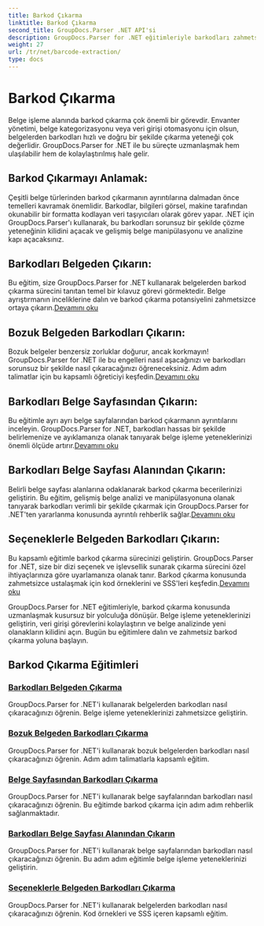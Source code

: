 ```yaml
---
title: Barkod Çıkarma
linktitle: Barkod Çıkarma
second_title: GroupDocs.Parser .NET API'si
description: GroupDocs.Parser for .NET eğitimleriyle barkodları zahmetsizce nasıl çıkaracağınızı öğrenin. Belge işleme yeteneklerinizi şimdi geliştirin!
weight: 27
url: /tr/net/barcode-extraction/
type: docs
---
```

# Barkod Çıkarma


Belge işleme alanında barkod çıkarma çok önemli bir görevdir. Envanter yönetimi, belge kategorizasyonu veya veri girişi otomasyonu için olsun, belgelerden barkodları hızlı ve doğru bir şekilde çıkarma yeteneği çok değerlidir. GroupDocs.Parser for .NET ile bu süreçte uzmanlaşmak hem ulaşılabilir hem de kolaylaştırılmış hale gelir.

## Barkod Çıkarmayı Anlamak:

Çeşitli belge türlerinden barkod çıkarmanın ayrıntılarına dalmadan önce temelleri kavramak önemlidir. Barkodlar, bilgileri görsel, makine tarafından okunabilir bir formatta kodlayan veri taşıyıcıları olarak görev yapar. .NET için GroupDocs.Parser'ı kullanarak, bu barkodları sorunsuz bir şekilde çözme yeteneğinin kilidini açacak ve gelişmiş belge manipülasyonu ve analizine kapı açacaksınız.

## Barkodları Belgeden Çıkarın:
 Bu eğitim, size GroupDocs.Parser for .NET kullanarak belgelerden barkod çıkarma sürecini tanıtan temel bir kılavuz görevi görmektedir. Belge ayrıştırmanın inceliklerine dalın ve barkod çıkarma potansiyelini zahmetsizce ortaya çıkarın.[Devamını oku](./extract-barcodes-from-document/)

## Bozuk Belgeden Barkodları Çıkarın:
Bozuk belgeler benzersiz zorluklar doğurur, ancak korkmayın! GroupDocs.Parser for .NET ile bu engelleri nasıl aşacağınızı ve barkodları sorunsuz bir şekilde nasıl çıkaracağınızı öğreneceksiniz. Adım adım talimatlar için bu kapsamlı öğreticiyi keşfedin.[Devamını oku](./extract-barcodes-from-corrupted-document/)

## Barkodları Belge Sayfasından Çıkarın:
 Bu eğitimle ayrı ayrı belge sayfalarından barkod çıkarmanın ayrıntılarını inceleyin. GroupDocs.Parser for .NET, barkodları hassas bir şekilde belirlemenize ve ayıklamanıza olanak tanıyarak belge işleme yeteneklerinizi önemli ölçüde artırır.[Devamını oku](./extract-barcodes-from-document-page/)

## Barkodları Belge Sayfası Alanından Çıkarın:
 Belirli belge sayfası alanlarına odaklanarak barkod çıkarma becerilerinizi geliştirin. Bu eğitim, gelişmiş belge analizi ve manipülasyonuna olanak tanıyarak barkodları verimli bir şekilde çıkarmak için GroupDocs.Parser for .NET'ten yararlanma konusunda ayrıntılı rehberlik sağlar.[Devamını oku](./extract-barcodes-from-document-page-area/)

## Seçeneklerle Belgeden Barkodları Çıkarın:
Bu kapsamlı eğitimle barkod çıkarma sürecinizi geliştirin. GroupDocs.Parser for .NET, size bir dizi seçenek ve işlevsellik sunarak çıkarma sürecini özel ihtiyaçlarınıza göre uyarlamanıza olanak tanır. Barkod çıkarma konusunda zahmetsizce ustalaşmak için kod örneklerini ve SSS'leri keşfedin.[Devamını oku](./extract-barcodes-from-document-with-options/)

GroupDocs.Parser for .NET eğitimleriyle, barkod çıkarma konusunda uzmanlaşmak kusursuz bir yolculuğa dönüşür. Belge işleme yeteneklerinizi geliştirin, veri girişi görevlerini kolaylaştırın ve belge analizinde yeni olanakların kilidini açın. Bugün bu eğitimlere dalın ve zahmetsiz barkod çıkarma yoluna başlayın.
## Barkod Çıkarma Eğitimleri
### [Barkodları Belgeden Çıkarma](./extract-barcodes-from-document/)
GroupDocs.Parser for .NET'i kullanarak belgelerden barkodları nasıl çıkaracağınızı öğrenin. Belge işleme yeteneklerinizi zahmetsizce geliştirin.
### [Bozuk Belgeden Barkodları Çıkarma](./extract-barcodes-from-corrupted-document/)
GroupDocs.Parser for .NET'i kullanarak bozuk belgelerden barkodları nasıl çıkaracağınızı öğrenin. Adım adım talimatlarla kapsamlı eğitim.
### [Belge Sayfasından Barkodları Çıkarma](./extract-barcodes-from-document-page/)
GroupDocs.Parser for .NET'i kullanarak belge sayfalarından barkodları nasıl çıkaracağınızı öğrenin. Bu eğitimde barkod çıkarma için adım adım rehberlik sağlanmaktadır.
### [Barkodları Belge Sayfası Alanından Çıkarın](./extract-barcodes-from-document-page-area/)
GroupDocs.Parser for .NET'i kullanarak belge sayfalarından barkodları nasıl çıkaracağınızı öğrenin. Bu adım adım eğitimle belge işleme yeteneklerinizi geliştirin.
### [Seçeneklerle Belgeden Barkodları Çıkarma](./extract-barcodes-from-document-with-options/)
GroupDocs.Parser for .NET'i kullanarak belgelerden barkodları nasıl çıkaracağınızı öğrenin. Kod örnekleri ve SSS içeren kapsamlı eğitim.